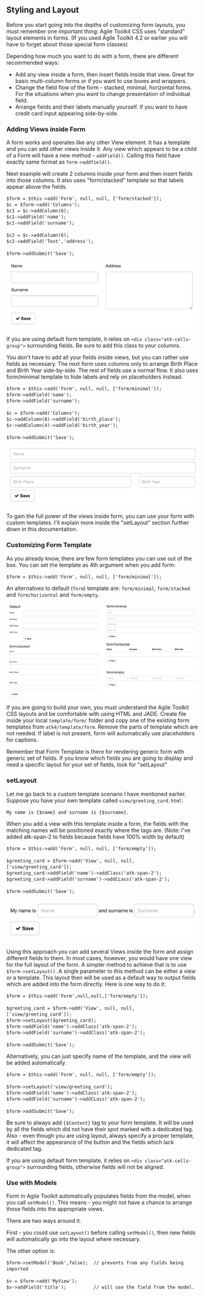 ## Styling and Layout

Before you start going into the depths of customizing form layouts, you must remember one important thing: Agile Toolkit CSS uses "standard" layout elements in forms. (If you used Agile Toolkit 4.2 or earlier you will have to forget about those special form classes)

Depending how much you want to do with a form, there are different recommended ways:

 - Add any view inside a form, then insert fields inside that view. Great for basic multi-column forms or if you want to use boxes and wrappers.
 - Change the field flow of the form - stacked, minimal, horizontal forms. For the situations when you want to change presentation of individual field.
 - Arrange fields and their labels manually yourself. If you want to have credit card input appearing side-by-side.

### Adding Views inside Form

A form works and operates like any other View element. It has a template and you can add other views inside it. Any view which appears to be a child of a Form will have a new method - `addField()`. Calling this field have exactly same format as `form->addfield()`.

Next example will create 2 columns inside your form and then insert fields into those columns. It also uses "form/stacked" template so that labels appear above the fields.

    $form = $this->add('Form', null, null, ['form/stacked']);
    $c = $form->add('Columns');
    $c1 = $c->addColumn(6);
    $c1->addField('name');
    $c1->addField('surname');

    $c2 = $c->addColumn(6);
    $c2->addField('Text','address');

    $form->addSubmit('Save');

![image](form-columns.png)

If you are using default form template, it relies on `<div class="atk-cells-group">` surrounding fields. Be sure to add this class to your columns. 

You don't have to add all your fields inside views, but you can rather use fields as necessary. The next form uses columns only to arrange Birth Place and Birth Year side-by-side. The rest of fields use a normal flow. It also uses form/minimal template to hide labels and rely on placeholders instead.

    $form = $this->add('Form', null, null, ['form/minimal']);
    $form->addField('name');
    $form->addField('surname');

    $c = $form->add('Columns');
    $c->addColumn(8)->addField('birth_place');
    $c->addColumn(4)->addField('birth_year');

    $form->addSubmit('Save');

![image](form-grid.png)

To gain the full power of the views inside form, you can use your form with custom templates. I'll explain more inside the "setLayout" section further down in this documentation.


### Customizing Form Template

As you already know, there are few form templates you can use out of the box. You can set the template as 4th argument when you add form:

    $form = $this->add('Form', null, null, ['form/minimal']);
    
An alternatives to default (`form`) template are: `form/minimal`, `form/stacked` and `form/horizontal` and `form/empty`.

![image](form-template-comparison.png)

If you are going to build your own, you must understand the Agile Toolkit CSS layouts and be comfortable with using HTML and JADE. Create file inside your local `template/form/` folder and copy one of the existing form templates from `atk4/template/form`. Remove the parts of template which are not needed. If label is not present, form will automatically use placeholders for captions.

Remember that Form Template is there for rendering generic form with generic set of fields. If you know which fields you are going to display and need a specific layout for your set of fields, look for "setLayout"

### setLayout

Let me go back to a custom template scenario I have mentioned earlier. Suppose you have your own template called `view/greeting_card.html`:

    My name is {$name} and surname is {$surname}.
    
When you add a view with this template inside a form, the fields with the matching names will be positioned exactly where the tags are. (Note: I've added atk-span-2 to fields because fields have 100% width by default)

    $form = $this->add('Form', null, null, ['form/empty']);

    $greeting_card = $form->add('View', null, null, ['view/greeting_card']);
    $greeting_card->addField('name')->addClass('atk-span-2');
    $greeting_card->addField('surname')->addCLass('atk-span-2');

    $form->addSubmit('Save');
    
![image](form-greeting-card.png)

Using this approach you can add several Views inside the form and assign different fields to them. In most cases, however, you would have one view for the full layout of the form. A simpler method to achieve that is to use `$form->setLayout()`. A single parameter to this method can be either a view or a template. This layout then will be used as a default way to output fields which are added into the form directly. Here is one way to do it:


    $form = $this->add('Form',null,null,['form/empty']);

    $greeting_card = $form->add('View', null, null, ['view/greeting_card']);
    $form->setLayout($greeting_card);
    $form->addField('name')->addClass('atk-span-2');
    $form->addField('surname')->addClass('atk-span-2');

    $form->addSubmit('Save');

Alternatively, you can just specify name of the template, and the view will be added automatically.

    $form = $this->add('Form', null, null, ['form/empty']);

    $form->setLayout('view/greeting_card');
    $form->addField('name')->addClass('atk-span-2');
    $form->addField('surname')->addCLass('atk-span-2');

    $form->addSubmit('Save');

Be sure to always add `{$Content}` tag to your form template. It will be used by all the fields which did not have their spot marked with a dedicated tag. Also - even though you are using layout, always specify a proper template, it will affect the appearance of the button and the fields which lack dedicated tag.

If you are using default form template, it relies on `<div class="atk-cells-group">` surrounding fields, otherwise fields will not be aligned. 

### Use with Models

Form in Agile Toolkit automatically populates fields from the model, when you call `setModel()`. This means - you might not have a chance to arrange those fields into the appropriate views.

There are two ways around it.

First - you could use `setLayout()` before calling `setModel()`, then new fields will automatically go into the layout where necessary.

The other option is:

    $form->setModel('Book',false);  // prevents from any fields being imported
    
    $v = $form->add('MyView');
    $v->addField('title');          // will use the field from the model.
    
